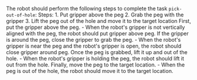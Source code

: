 The robot should perform the following steps to complete the task `pick-out-of-hole`:
    Steps:  1. Put gripper above the peg  2. Grab the peg with the gripper  3. Lift the peg out of the hole and move it to the target location
    First, put the gripper above the peg.
    - When the robot's gripper is not vertically aligned with the peg, the robot should put gripper above peg.
    If the gripper is around the peg, close the gripper to grab the peg.
    - When the robot's gripper is near the peg and the robot's gripper is open, the robot should close gripper around peg.
    Once the peg is grabbed, lift it up and out of the hole.
    - When the robot's gripper is holding the peg, the robot should lift it out from the hole.
    Finally, move the peg to the target location.
    - When the peg is out of the hole, the robot should move it to the target location.
